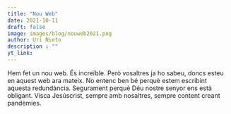 ```yaml
---
title: "Nou Web"
date: 2021-10-11
draft: false
image: images/blog/nouweb2021.png
author: Uri Nieto
description : ""
yt_link:
---
```


Hem fet un nou web. És increïble. Però vosaltres ja ho sabeu, doncs esteu en aquest web ara mateix.
No entenc ben bé perquè estem escribint aquesta redundància.
Segurament perquè Déu nostre senyor ens està obligant.
Visca Jesúscrist, sempre amb nosaltres, sempre content creant pandèmies.

